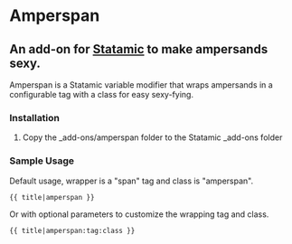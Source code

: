 # Amperspan

## An add-on for [Statamic](http://statamic.com/) to make ampersands sexy.

Amperspan is a Statamic variable modifier that wraps ampersands in a configurable tag with a class for easy sexy-fying.

### Installation

1. Copy the _add-ons/amperspan folder to the Statamic _add-ons folder

### Sample Usage

Default usage, wrapper is a "span" tag and class is "amperspan".

`{{ title|amperspan }}`

Or with optional parameters to customize the wrapping tag and class.

`{{ title|amperspan:tag:class }}`

